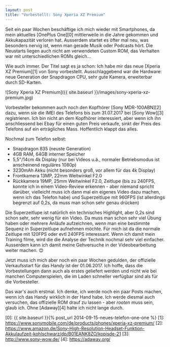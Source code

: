 ```yaml
---
layout: post
title: "Vorbestellt: Sony Xperia XZ Premium"
---
```

Seit ein paar Wochen beschäftige ich mich wieder mit Smartphones, da mein aktuelles [OnePlus One][0] mittlerweile in die Jahre gekommen und Akkukapazität verloren hat. Ausserdem startet es öfter mal neu, was besonders nervig ist, wenn man gerade Musik oder Podcasts hört. Die Neustarts liegen auch nicht am verwendeten Custom ROM, das Verhalten war mit unterschiedlichen ROMs gleich...

Wie auch immer. Der Titel sagt es ja schon: Ich habe mir das neue [Xperia XZ Premium][1] von Sony vorbestellt. Ausschlaggebend war die Hardware: neue Generation der Snapdragon CPU, sehr gute Kamera, erweiterbar durch SD-Karten.

![Sony Xperia XZ Premium]({{ site.baseurl }}/images/sony-xperia-xz-premium.jpg)

Vorbesteller bekommen auch noch den Kopfhörer [Sony MDR-100ABN][2] dazu, wenn sie die IMEI des Telefons bis zum 31.07.2017 bei [Sony Wow][3] registrieren. Ich bin nicht an dem Kopfhörer interessiert, aber wenn ich ihn anschliessend bei Ebay für einen guten Preis verkaufe, sinkt der Preis des Telefons auf ein erträgliches Mass. Hoffentlich klappt das alles.

Nochmal zum Telefon selbst:

- Snapdragon 835 (neuste Generation)
- 4GB RAM, 64GB interner Speicher
- 5,5"/14cm 4k Display (nur bei Videos u.ä., normaler Betriebsmodus ist anscheinend reguläres 1080p)
- 3230mAh Akku (nicht besonders groß, vor allem für das 4k Display)
- Frontkamera 13MP, 22mm Weitwinkel F2.0
- Rückkamera 19MP, 25mm Weitwinkel F2.0, Zeitlupe (bis zu 240FPS, konnte ich in einem Video-Review erkennen - aber niemand spricht darüber, vielleicht muss ich dann mal ein eigenes Video dazu machen, wenn ich das Telefon habe) und Superzeitlupe mit 960FPS (ist allerdings begrenzt auf 0,2s, da muss man schon sehr genau drücken)

Die Superzeitlupe ist natürlich ein technisches Highlight, aber 0,2s sind schon sehr, sehr wenig für ein Video. Da muss man schon sehr viel Übung haben oder mehrere Anläufe aufzeichnen, wenn man eine bestimmte Sequenz in Superzeitlupe aufnehmen möchte. Für mich ist da die normale Zeitlupe mit 120FPS oder evtl 240FPS interessant. Wenn ich damit mein Training filme, wird die die Analyse der Technik nochmal sehr viel einfacher. Ausserdem kann ich damit meine Gehversuche in der Videobearbeitung weiter machen. 😊

Jetzt muss ich mich aber noch ein paar Wochen gedulden, der offizielle Verkaufsstart für das Handy ist der 01.06.2017. Ich hoffe, dass die Vorbestellungen dann auch als erstes geliefert werden und nicht wie bei manchen Computerspielen, die im Laden schneller verfügbar sind als für die Vorbesteller.

Das war's auch erstmal. Ich denke, ich werde noch ein paar Posts machen, wenn ich das Handy wirklich in der Hand habe. Ich werde diesmal auch versuchen, das offizielle ROM drauf zu lassen - aber *rooten* muss sein, glaub ich. Ohne [Adaway][4] halte ich nicht lange durch.

[0]: {{ site.baseurl }}{% post_url 2014-09-15-neues-telefon-one-one %}
[1]: https://www.sonymobile.com/de/products/phones/xperia-xz-premium/
[2]: https://www.amazon.de/Sony-High-Resolution-Headset-Funktion-Akkulaufzeit-kohlschwarz/dp/B01EANK8ZO/kopisde-21
[3]: http://www.sony-wow.de/
[4]: https://adaway.org/
